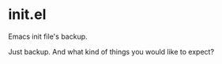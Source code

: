 init.el
=======

Emacs init file's backup.

Just backup. And what kind of things you would like to expect?
